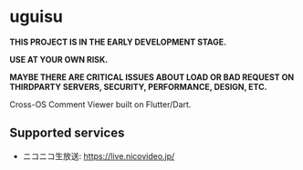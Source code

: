 # uguisu

**THIS PROJECT IS IN THE EARLY DEVELOPMENT STAGE.**

**USE AT YOUR OWN RISK.**

**MAYBE THERE ARE CRITICAL ISSUES ABOUT LOAD OR BAD REQUEST ON THIRDPARTY SERVERS, SECURITY, PERFORMANCE, DESIGN, ETC.**

Cross-OS Comment Viewer built on Flutter/Dart.

## Supported services

- ニコニコ生放送: <https://live.nicovideo.jp/>

